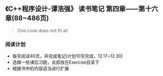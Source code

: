## 《C++程序设计-谭浩强》 读书笔记  第四章——第十六章(88~486页)

> One code does not fit all

### 阅读计划
- 每天阅读40页，并完成笔记(计划10天完成，12.17~12.30)
- 选做一些课后习题，全部放在Exercise目录下
- 根据书中的内容适当进行扩展


